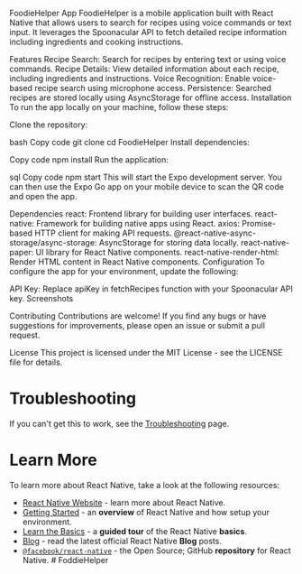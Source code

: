 FoodieHelper App
FoodieHelper is a mobile application built with React Native that allows users to search for recipes using voice commands or text input. It leverages the Spoonacular API to fetch detailed recipe information including ingredients and cooking instructions.

Features
Recipe Search: Search for recipes by entering text or using voice commands.
Recipe Details: View detailed information about each recipe, including ingredients and instructions.
Voice Recognition: Enable voice-based recipe search using microphone access.
Persistence: Searched recipes are stored locally using AsyncStorage for offline access.
Installation
To run the app locally on your machine, follow these steps:

Clone the repository:

bash
Copy code
git clone <repository-url>
cd FoodieHelper
Install dependencies:

Copy code
npm install
Run the application:

sql
Copy code
npm start
This will start the Expo development server. You can then use the Expo Go app on your mobile device to scan the QR code and open the app.

Dependencies
react: Frontend library for building user interfaces.
react-native: Framework for building native apps using React.
axios: Promise-based HTTP client for making API requests.
@react-native-async-storage/async-storage: AsyncStorage for storing data locally.
react-native-paper: UI library for React Native components.
react-native-render-html: Render HTML content in React Native components.
Configuration
To configure the app for your environment, update the following:

API Key: Replace apiKey in fetchRecipes function with your Spoonacular API key.
Screenshots


Contributing
Contributions are welcome! If you find any bugs or have suggestions for improvements, please open an issue or submit a pull request.

License
This project is licensed under the MIT License - see the LICENSE file for details.



# Troubleshooting

If you can't get this to work, see the [Troubleshooting](https://reactnative.dev/docs/troubleshooting) page.

# Learn More

To learn more about React Native, take a look at the following resources:

- [React Native Website](https://reactnative.dev) - learn more about React Native.
- [Getting Started](https://reactnative.dev/docs/environment-setup) - an **overview** of React Native and how setup your environment.
- [Learn the Basics](https://reactnative.dev/docs/getting-started) - a **guided tour** of the React Native **basics**.
- [Blog](https://reactnative.dev/blog) - read the latest official React Native **Blog** posts.
- [`@facebook/react-native`](https://github.com/facebook/react-native) - the Open Source; GitHub **repository** for React Native.
#   F o d d i e H e l p e r 
 
 